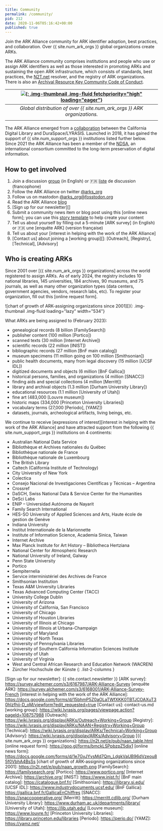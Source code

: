 ```yaml
---
title: Community
permalink: /community/
pid: 212
date: 2020-11-06T05:16:42+00:00
published: true
---
```


Join the ARK Alliance community for ARK identifier adoption, best practices,
and collaboration. Over {{ site.num_ark_orgs }} global organizations create
ARKs.

<!--more-->

The ARK Alliance community comprises institutions and people who use or assign
ARK identifiers as well as those interested in promoting ARKs and sustaining
the open ARK infrastructure, which consists of standards, best practices, the
[N2T.net] resolver, and the registry of ARK organizations. There is also an
[Archival Resource Key Community Code of Conduct].

| [![][1]{: .img-thumbnail .img-fluid fetchpriority="high" loading="eager"}][2] |
|:--:|
| _Global distribution of over {{ site.num_ark_orgs }} ARK organizations._ |
| |

The ARK Alliance emerged from a [collaboration] between the California Digital
Library and DuraSpace/LYRASIS. Launched in 2018, it has gained the support of
{{ site.num_support_orgs }} institutions listed further below. Since 2021 the
ARK Alliance has been a member of the [NDSA], an international consortium
committed to the long-term preservation of digital information.

## How to get involved

1.  Join a discussion [group] (in English) or 🇫🇷 [liste] de discussion
    (francophone)
2.  Follow the ARK Alliance on twitter [@arks_org]
3.  Follow us on mastodon [@arks_org@fosstodon.org]
4.  Read the ARK Alliance [blog]
5.  [Sign up for our newsletter][]
6.  Submit a community news item or blog post using this [online news form];
    you can use this [story template] to help create your content
7.  Tell us about yourself by filling out a 5-minute [ARK survey] (in English)
    or 🇫🇷 une [enquête ARK] (version française)
8.  Tell us about your [interest in helping with the work of the ARK Alliance]
9.  [Contact us] about joining a [working group][]: [Outreach], [Registry],
    [Technical], [Advisory]

## Who is creating ARKs

Since 2001 over [{{ site.num_ark_orgs }} organizations] across the world
registered to assign ARKs. As of early 2024, the registry includes 10 national
libraries, 145 universities, 184 archives, 90 museums, and 75 journals, as well
as many other organization types (data centers, government agencies, vendors,
research labs, etc). To register your organization, fill out this [online
request form].

![chart of growth of ARK-assigning organizations since 2001][]{: .img-thumbnail .img-fluid loading="lazy" width="534"}

What ARKs are being assigned to (February 2023):

-   genealogical records (8 billion [FamilySearch])
-   publisher content (100 million [Portico])
-   scanned texts (30 million [Internet Archive])
-   scientific records (22 million [INIST])
-   bibliographic records (27 million [BnF main catalog])
-   museum specimens (11 million going on 100 million [Smithsonian])
-   public health documents, many from legal discovery (15 million [UCSF IDL])
-   digitized documents and objects (6 million [BnF Gallica])
-   historical persons, families, and organizations (4 million [SNACC])
-   finding aids and special collections (4 million [Merritt])
-   library and archival objects (1.3 million [Durham University Library])
-   educational resources (1.1 million [University of Utah])
-   fine art (483,000 [Louvre museum])
-   historic maps (334,000 [Princeton University Libraries])
-   vocabulary terms (27,000 [Periodo], [YAMZ])
-   datasets, journals, archeological artifacts, living beings, etc.

We continue to receive [expressions of interest][interest in helping with the
work of the ARK Alliance] and have attracted support from the following
{{ site.num_support_orgs }} institutions on 4 continents:

-   Australian National Data Service
-   Bibliothèque et Archives nationales du Québec
-   Bibliothèque nationale de France
-   Bibliothèque nationale de Luxembourg
-   The British Library
-   Caltech (California Institute of Technology)
-   City University of New York
-   Colectica
-   Consejo Nacional de Investigaciones Científicas y Técnicas – Argentina
-   Crossref
-   DaSCH, Swiss National Data & Service Center for the Humanities
-   DeSci Labs
-   ENIP – Universidad Autónoma de Nayarit
-   Family Search International
-   HES-SO University of Applied Sciences and Arts, Haute école de gestion de
    Genève
-   Indiana University
-   Institut Internationale de la Marionnette
-   Institute of Information Science, Academia Sinica, Taiwan
-   Internet Archive
-   Max Planck Institute for Art History – Bibliotheca Hertziana
-   National Center for Atmospheric Research
-   National University of Ireland, Galway
-   Penn State University
-   Portico
-   Sempiternelia
-   Service interministériel des Archives de France
-   Smithsonian Institution
-   Texas A&M University Libraries
-   Texas Advanced Computing Center (TACC)
-   University College Dublin
-   University of Arizona
-   University of California, San Francisco
-   University of Chicago
-   University of Houston Libraries
-   University of Illinois at Chicago
-   University of Illinois at Urbana-Champaign
-   University of Maryland
-   University of North Texas
-   University of Pennsylvania Libraries
-   University of Southern California Information Sciences Institute
-   University of Utah
-   University of Virginia
-   West and Central African Research and Education Network (WACREN)
-   Zürcher Hochschule der Künste
{: .list-2-columns }


[N2T.net]: https://n2t.net
[Archival Resource Key Community Code of Conduct]: about-ark-community-code-of-conduct.md
[1]: ../assets/images/pages/community/arkamap202407.png
[2]: https://www.google.com/maps/d/u/0/edit?mid=1ALGeRERECL36f2pg7pqrthUYNmuU43UM&usp=sharing
[collaboration]: https://wiki.lyrasis.org/display/ARKs/ARKs+in+the+Open+Project
[NDSA]: https://ndsa.org
[group]: https://groups.google.com/g/arks-forum
[liste]: https://framalistes.org/sympa/info/arks-forum-fr
[@arks_org]: https://twitter.com/arks_org
[@arks_org@fosstodon.org]: https://fosstodon.org/@arks_org
[blog]: news.md
[story template]: blog-post-template.md
[Sign up for our newsletter]: {{ site.contact.newsletter }}
[ARK survey]: https://survey.alchemer.com/s3/6167987/ARK-Alliance-Survey
[enquête ARK]: https://survey.alchemer.com/s3/6168001/ARK-Alliance-Survey-French
[interest in helping with the work of the ARK Alliance]: https://docs.google.com/forms/d/15bhmP5Z0aOLaTWfXKK0TBTJCOAXuT30hIzfhij-D_oM/viewform?edit_requested=true
[Contact us]: contact-us.md
[working group]: https://wiki.lyrasis.org/pages/viewpage.action?pageId=108757988
[Outreach]: https://wiki.lyrasis.org/display/ARKs/Outreach+Working+Group
[Registry]: https://wiki.lyrasis.org/display/ARKs/NAAN+Registry+Working+Group
[Technical]: https://wiki.lyrasis.org/display/ARKs/Technical+Working+Group
[Advisory]: https://wiki.lyrasis.org/display/ARKs/Advisory+Group
[{{ site.num_ark_orgs }} organizations]: https://n2t.net/e/pub/naan_table.html
[online request form]: https://goo.gl/forms/bmckLSPpbzpZ5dix1
[online news form]: https://docs.google.com/forms/d/1e7GvJYvsMd7Qm_LdgkVaUB96dVzeou85f0VbhA4BsSs
[chart of growth of ARK-assigning organizations since 2001]: https://n2t.net/e/pub/naan_growth.png
[FamilySearch]: https://familysearch.org/
[Portico]: https://www.portico.org/
[Internet Archive]: https://archive.org/
[INIST]: https://www.inist.fr/
[BnF main catalog]: https://catalogue.bnf.fr/
[Smithsonian]: https://library.si.edu/
[UCSF IDL]: https://www.industrydocuments.ucsf.edu/
[BnF Gallica]: https://gallica.bnf.fr/GallicaEnChiffres
[SNACC]: https://snaccooperative.org/
[Merritt]: https://merritt.cdlib.org/
[Durham University Library]: https://www.durham.ac.uk/departments/library/
[University of Utah]: https://lib.utah.edu/
[Louvre museum]: https://www.louvre.fr/
[Princeton University Libraries]: https://library.princeton.edu/libraries
[Periodo]: https://perio.do/
[YAMZ]: https://yamz.net/
